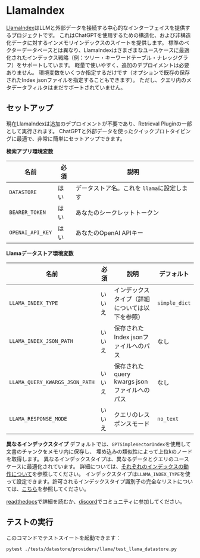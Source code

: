 # LlamaIndex

[LlamaIndex]((https://github.com/jerryjliu/llama_index))はLLMと外部データを接続する中心的なインターフェイスを提供するプロジェクトです。
これはChatGPTを使用するための構造化、および非構造化データに対するインメモリインデックスのスイートを提供します。
標準のベクターデータベースとは異なり、LlamaIndexはさまざまなユースケースに最適化されたインデックス戦略（例：ツリー・キーワードテーブル・ナレッジグラフ）をサポートしています。
軽量で使いやすく、追加のデプロイメントは必要ありません。
環境変数をいくつか指定するだけです（オプションで既存の保存されたIndex jsonファイルを指定することもできます）。
ただし、クエリ内のメタデータフィルタはまだサポートされていません。

## セットアップ
現在LlamaIndexは追加のデプロイメントが不要であり、Retrieval Pluginの一部として実行されます。
ChatGPTと外部データを使ったクイックプロトタイピングに最適で、非常に簡単にセットアップできます。

**検索アプリ環境変数**

| 名前               | 必須 | 説明                        |
|------------------|----|---------------------------|
| `DATASTORE`      | はい | データストア名。これを `llama`に設定します |
| `BEARER_TOKEN`   | はい | あなたのシークレットトークン            |
| `OPENAI_API_KEY` | はい | あなたのOpenAI APIキー          |

**Llamaデータストア環境変数**

| 名前                             | 必須  | 説明                             | デフォルト         |
|--------------------------------|-----|--------------------------------|---------------|
| `LLAMA_INDEX_TYPE`             | いいえ | インデックスタイプ（詳細については以下を参照）        | `simple_dict` |
| `LLAMA_INDEX_JSON_PATH`        | いいえ | 保存されたIndex jsonファイルへのパス        | なし            |
| `LLAMA_QUERY_KWARGS_JSON_PATH` | いいえ | 保存されたquery kwargs jsonファイルへのパス | なし            |
| `LLAMA_RESPONSE_MODE`          | いいえ | クエリのレスポンスモード                   | `no_text`     | 


**異なるインデックスタイプ**
デフォルトでは、`GPTSimpleVectorIndex`を使用して文書のチャンクをメモリ内に保存し、 埋め込みの類似性によって上位kのノードを取得します。
異なるインデックスタイプは、異なるデータとクエリのユースケースに最適化されています。
詳細については、[それぞれのインデックスの動作について](https://gpt-index.readthedocs.io/en/latest/guides/primer/index_guide.html)を参照してください。
インデックスタイプは`LLAMA_INDEX_TYPE`を使って設定できます。許可されるインデックスタイプ識別子の完全なリストについては、[こちら](https://gpt-index.readthedocs.io/en/latest/reference/indices/composability_query.html#gpt_index.data_structs.struct_type.IndexStructType)を参照してください。

[readthedocs](https://gpt-index.readthedocs.io/en/latest/)で詳細を読むか、[discord](https://discord.com/invite/dGcwcsnxhU)でコミュニティに参加してください。

## テストの実行
このコマンドでテストスイートを起動できます：

```bash
pytest ./tests/datastore/providers/llama/test_llama_datastore.py
```